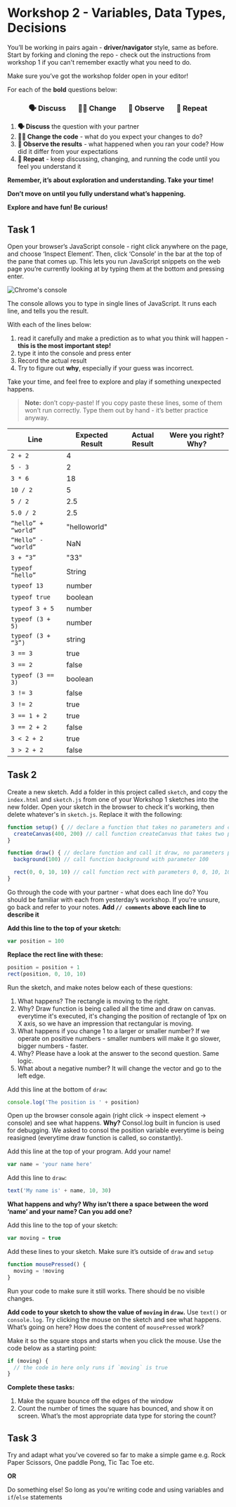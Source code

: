 # Workshop 2 - Variables, Data Types, Decisions

You’ll be working in pairs again - **driver/navigator** style, same as before.
Start by forking and cloning the repo - check out the instructions from workshop
1 if you can't remember exactly what you need to do.

Make sure you’ve got the workshop folder open in your editor!

For each of the **bold** questions below:

<h3 align="center">
  🗣 Discuss &nbsp;&nbsp;&nbsp;&nbsp;&nbsp;
  👩‍💻 Change &nbsp;&nbsp;&nbsp;&nbsp;&nbsp;
  👀 Observe &nbsp;&nbsp;&nbsp;&nbsp;&nbsp;
  🔄 Repeat
</h3>

1. **🗣 Discuss** the question with your partner
2. **👩‍💻 Change the code** - what do you expect your changes to do?
3. **👀 Observe the results** - what happened when you ran your code? How did it
   differ from your expectations
4. **🔄 Repeat** - keep discussing, changing, and running the code until you
   feel you understand it

**Remember, it’s about exploration and understanding. Take your time!**

**Don’t move on until you fully understand what’s happening.**

**Explore and have fun! Be curious!**

## Task 1

Open your browser’s JavaScript console - right click anywhere on the page, and
choose ‘Inspect Element’. Then, click ‘Console’ in the bar at the top of the
pane that comes up. This lets you run JavaScript snippets on the web page you’re
currently looking at by typing them at the bottom and pressing enter.

![Chrome's console](./img/console.png)

The console allows you to type in single lines of JavaScript. It runs each line,
and tells you the result.

With each of the lines below:

1. read it carefully and make a prediction as to what you think will happen -
   **this is the most important step!**
2. type it into the console and press enter
3. Record the actual result
4. Try to figure out **why**, especially if your guess was incorrect.

Take your time, and feel free to explore and play if something unexpected
happens.

> **Note:** don’t copy-paste! If you copy paste these lines, some of them won’t
> run correctly. Type them out by hand - it’s better practice anyway.

| Line                | Expected Result | Actual Result | Were you right? Why? |
| ------------------- | --------------- | ------------- | -------------------- |
| `2 + 2`             |       4         |               |                      |
| `5 - 3`             |       2         |               |                      |
| `3 * 6`             |       18        |               |                      |
| `10 / 2`            |       5         |               |                      |
| `5 / 2`             |       2.5       |               |                      |
| `5.0 / 2`           |       2.5       |               |                      |
| `“hello” + “world”` | "helloworld"    |               |                      |
| `“Hello” - “world”` |      NaN        |               |                      |
| `3 + “3”`           |      "33"       |               |                      |
| `typeof “hello”`    |      String     |               |                      |
| `typeof 13`         |      number     |               |                      |
| `typeof true`       |      boolean    |               |                      |
| `typeof 3 + 5`      |      number     |               |                      |
| `typeof (3 + 5)`    |      number     |               |                      |
| `typeof (3 + “3”)`  |      string     |               |                      |
| `3 == 3`            |      true       |               |                      |
| `3 == 2`            |      false      |               |                      |
| `typeof (3 == 3)`   |      boolean    |               |                      |
| `3 != 3`            |      false      |               |                      |
| `3 != 2`            |      true       |               |                      |
| `3 == 1 + 2`        |      true       |               |                      |
| `3 == 2 + 2`        |      false      |               |                      |
| `3 < 2 + 2`         |      true       |               |                      |
| `3 > 2 + 2`         |      false      |               |                      |

## Task 2

Create a new sketch. Add a folder in this project called `sketch`, and copy the
`index.html` and `sketch.js` from one of your Workshop 1 sketches into the new
folder. Open your sketch in the browser to check it's working, then delete
whatever's in `sketch.js`. Replace it with the following:

```js
function setup() { // declare a function that takes no parameters and call it setup. we can assume this function initialize a library and execute code inside it.
  createCanvas(400, 200) // call function createCanvas that takes two parameters, two numbers of some sort. we can assume this function creates an canvas (using Canvas API) of size 400px width and 200px height
}

function draw() { // declare function and call it draw, no parameters passed
  background(100) // call function background with parameter 100

  rect(0, 0, 10, 10) // call function rect with parameters 0, 0, 10, 10
}
```

Go through the code with your partner - what does each line do? You should be
familiar with each from yesterday’s workshop. If you're unsure, go back and
refer to your notes. **Add `// comments` above each line to describe it**

**Add this line to the top of your sketch:**

```js
var position = 100
```

**Replace the rect line with these:**

```js
position = position + 1
rect(position, 0, 10, 10)
```

Run the sketch, and make notes below each of these questions:

1. What happens?
The rectangle is moving to the right.
2. Why?
Draw function is being called all the time and draw on canvas. everytime it's executed, it's changing the position of rectangle of 1px on X axis, so we have an impression that rectangular is moving.
3. What happens if you change 1 to a larger or smaller number?
If we operate on positive numbers - smaller numbers will make it go slower, bigger numbers - faster.
4. Why?
Please have a look at the answer to the second question. Same logic.
5. What about a negative number?
It will change the vector and go to the left edge.

Add this line at the bottom of `draw`:

```js
console.log('The position is ' + position)
```

Open up the browser console again (right click -> inspect element -> console)
and see what happens. **Why?**
Consol.log built in funcion is used for debugging. We asked to consol the position variable everytime is being reasigned (everytime draw function is called, so constantly).

Add this line at the top of your program. Add your name!

```js
var name = 'your name here'
```

Add this line to `draw`:

```js
text('My name is' + name, 10, 30)
```

**What happens and why? Why isn’t there a space between the word ‘name’ and your
name? Can you add one?**

Add this line to the top of your sketch:

```js
var moving = true
```

Add these lines to your sketch. Make sure it’s outside of `draw` and `setup`

```js
function mousePressed() {
  moving = !moving
}
```

Run your code to make sure it still works. There should be no visible changes.

**Add code to your sketch to show the value of `moving` in `draw`.** Use
`text()` or `console.log`. Try clicking the mouse on the sketch and see what
happens. What’s going on here? How does the content of `mousePressed` work?

Make it so the square stops and starts when you click the mouse. Use the code
below as a starting point:

```js
if (moving) {
  // the code in here only runs if `moving` is true
}
```

**Complete these tasks:**

1. Make the square bounce off the edges of the window
2. Count the number of times the square has bounced, and show it on screen.
   What’s the most appropriate data type for storing the count?

## Task 3

Try and adapt what you've covered so far to make a simple game e.g. Rock Paper
Scissors, One paddle Pong, Tic Tac Toe etc.

**OR**

Do something else! So long as you're writing code and using variables and
`if`/`else` statements
